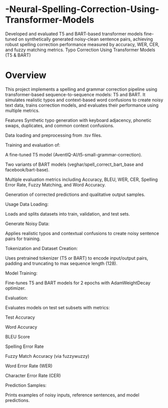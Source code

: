 # -Neural-Spelling-Correction-Using-Transformer-Models
 Developed and evaluated T5 and BART-based transformer models fine-tuned on synthetically  generated noisy-clean sentence pairs, achieving robust spelling correction performance  measured by accuracy, WER, CER, and fuzzy matching metrics.
Typo Correction Using Transformer Models (T5 & BART)

# Overview

This project implements a spelling and grammar correction pipeline using transformer-based sequence-to-sequence models: T5 and BART. It simulates realistic typos and context-based word confusions to create noisy text data, trains correction models, and evaluates their performance using multiple metrics.

Features
Synthetic typo generation with keyboard adjacency, phonetic swaps, duplicates, and common context confusions.

Data loading and preprocessing from .tsv files.

Training and evaluation of:

A fine-tuned T5 model (AventIQ-AI/t5-small-grammar-correction).

Two variants of BART models (veghar/spell_correct_bart_base and facebook/bart-base).

Multiple evaluation metrics including Accuracy, BLEU, WER, CER, Spelling Error Rate, Fuzzy Matching, and Word Accuracy.

Generation of corrected predictions and qualitative output samples.

Usage
Data Loading:

Loads and splits datasets into train, validation, and test sets.

Generate Noisy Data:

Applies realistic typos and contextual confusions to create noisy sentence pairs for training.

Tokenization and Dataset Creation:

Uses pretrained tokenizer (T5 or BART) to encode input/output pairs, padding and truncating to max sequence length (128).

Model Training:

Fine-tunes T5 and BART models for 2 epochs with AdamWeightDecay optimizer.

Evaluation:

Evaluates models on test set subsets with metrics:

Test Accuracy

Word Accuracy

BLEU Score

Spelling Error Rate

Fuzzy Match Accuracy (via fuzzywuzzy)

Word Error Rate (WER)

Character Error Rate (CER)

Prediction Samples:

Prints examples of noisy inputs, reference sentences, and model predictions.
